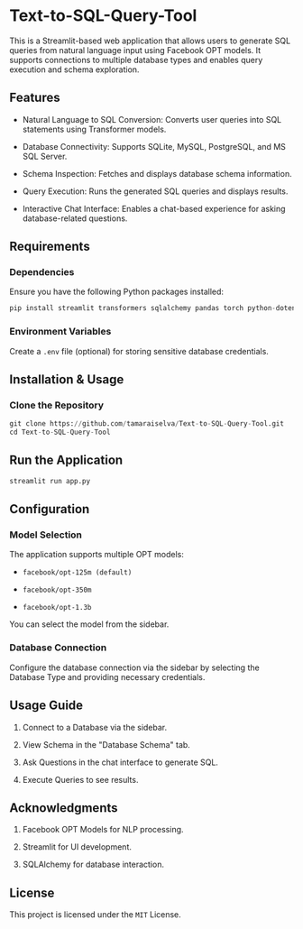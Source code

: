 # Text-to-SQL-Query-Tool

This is a Streamlit-based web application that allows users to generate SQL queries from natural language input using Facebook OPT models. It supports connections to multiple database types and enables query execution and schema exploration.

## Features

- Natural Language to SQL Conversion: Converts user queries into SQL statements using Transformer models.

- Database Connectivity: Supports SQLite, MySQL, PostgreSQL, and MS SQL Server.

- Schema Inspection: Fetches and displays database schema information.

- Query Execution: Runs the generated SQL queries and displays results.

- Interactive Chat Interface: Enables a chat-based experience for asking database-related questions.


## Requirements

### Dependencies

Ensure you have the following Python packages installed:

```python
pip install streamlit transformers sqlalchemy pandas torch python-dotenv pymysql pyodbc
```

### Environment Variables

Create a `.env` file (optional) for storing sensitive database credentials.

## Installation & Usage

### Clone the Repository

```python
git clone https://github.com/tamaraiselva/Text-to-SQL-Query-Tool.git
cd Text-to-SQL-Query-Tool
```

## Run the Application

```py
streamlit run app.py
```

## Configuration

### Model Selection

The application supports multiple OPT models:

- `facebook/opt-125m (default)`

- `facebook/opt-350m`

- `facebook/opt-1.3b`

You can select the model from the sidebar.

### Database Connection

Configure the database connection via the sidebar by selecting the Database Type and providing necessary credentials.

## Usage Guide

1. Connect to a Database via the sidebar.

2. View Schema in the "Database Schema" tab.

3. Ask Questions in the chat interface to generate SQL.

4. Execute Queries to see results.

## Acknowledgments

1. Facebook OPT Models for NLP processing.

2. Streamlit for UI development.

3. SQLAlchemy for database interaction.

## License

This project is licensed under the `MIT` License.
